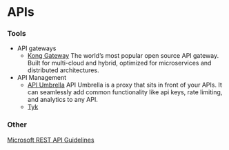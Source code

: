 # APIs

### Tools
* API gateways
  * [Kong Gateway](https://konghq.com/kong/) The world’s most popular open source API gateway. Built for multi-cloud and hybrid, optimized for microservices and distributed architectures.
* API Management
  * [API Umbrella](https://apiumbrella.io/#features) API Umbrella is a proxy that sits in front of your APIs. It can seamlessly add common functionality like api keys, rate limiting, and analytics to any API.
  * [Tyk](https://tyk.io/)

### Other
[Microsoft REST API Guidelines](https://github.com/Microsoft/api-guidelines)
